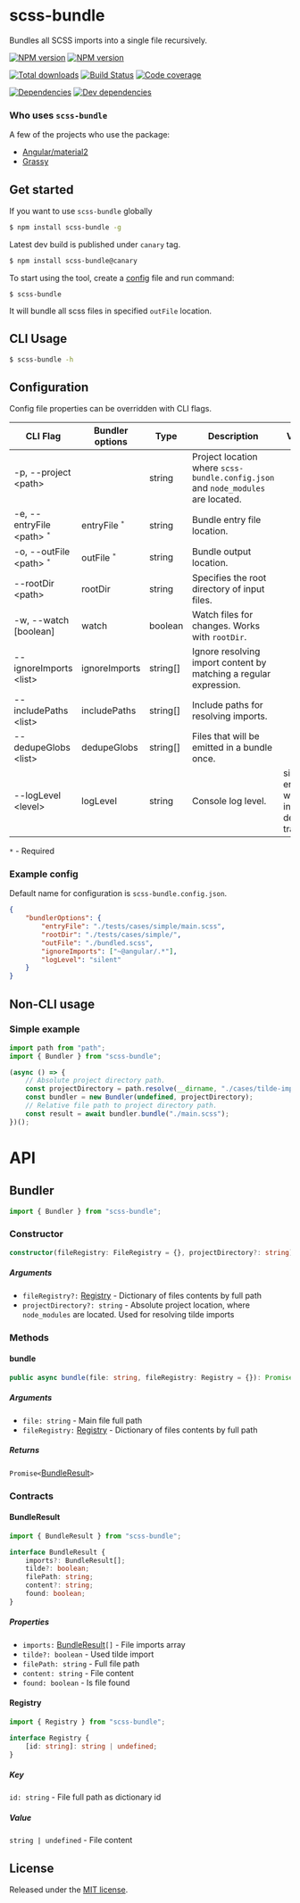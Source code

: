# scss-bundle

Bundles all SCSS imports into a single file recursively.

[![NPM version](https://img.shields.io/npm/v/scss-bundle.svg?logo=npm)](https://www.npmjs.com/package/scss-bundle)
[![NPM version](https://img.shields.io/npm/v/scss-bundle/canary.svg?logo=npm)](https://www.npmjs.com/package/scss-bundle/v/canary)

[![Total downloads](https://img.shields.io/npm/dt/scss-bundle.svg)](https://www.npmjs.com/package/scss-bundle)
[![Build Status](https://img.shields.io/azure-devops/build/reactway/reactway/13/master.svg?logo=azuredevops)](https://dev.azure.com/reactway/ReactWay/_build/latest?definitionId=13&branchName=master)
[![Code coverage](https://img.shields.io/azure-devops/coverage/reactway/reactway/13/master.svg)](https://dev.azure.com/reactway/ReactWay/_build/latest?definitionId=13&branchName=master)

[![Dependencies](https://img.shields.io/david/reactway/tiny-emitter.svg)](https://david-dm.org/reactway/scss-bundle)
[![Dev dependencies](https://img.shields.io/david/dev/reactway/tiny-emitter.svg)](https://david-dm.org/reactway/scss-bundle?type=dev)

### Who uses `scss-bundle`

A few of the projects who use the package:

-   [Angular/material2](https://github.com/angular/material2)
-   [Grassy](https://github.com/lazarljubenovic/grassy)

## Get started

If you want to use `scss-bundle` globally

```sh
$ npm install scss-bundle -g
```

Latest dev build is published under `canary` tag.

```sh
$ npm install scss-bundle@canary
```

To start using the tool, create a [config](#example-config) file and run command:

```
$ scss-bundle
```

It will bundle all scss files in specified `outFile` location.

## CLI Usage

```sh
$ scss-bundle -h
```

## Configuration

Config file properties can be overridden with CLI flags.

| CLI Flag                                | Bundler options          | Type     | Description                                                                      | Values                                     | Default |
| --------------------------------------- | ------------------------ | -------- | -------------------------------------------------------------------------------- | ------------------------------------------ | ------- |
| -p, --project \<path\>                  |                          | string   | Project location where `scss-bundle.config.json` and `node_modules` are located. |                                            | _cwd_   |
| -e, --entryFile \<path\> <sup>`*`</sup> | entryFile <sup>`*`</sup> | string   | Bundle entry file location.                                                      |                                            |         |
| -o, --outFile \<path\> <sup>`*`</sup>   | outFile <sup>`*`</sup>   | string   | Bundle output location.                                                          |                                            |         |
| --rootDir \<path\>                      | rootDir                  | string   | Specifies the root directory of input files.                                     |                                            |         |
| -w, --watch [boolean]                   | watch                    | boolean  | Watch files for changes. Works with `rootDir`.                                   |                                            |         |
| --ignoreImports \<list\>                | ignoreImports            | string[] | Ignore resolving import content by matching a regular expression.                |                                            |         |
| --includePaths \<list\>                 | includePaths             | string[] | Include paths for resolving imports.                                             |                                            |         |
| --dedupeGlobs \<list\>                  | dedupeGlobs              | string[] | Files that will be emitted in a bundle once.                                     |                                            |         |
| --logLevel \<level\>                    | logLevel                 | string   | Console log level.                                                               | silent, error, warning, info, debug, trace | info    |

`*` - Required

### Example config

Default name for configuration is `scss-bundle.config.json`.

```json
{
    "bundlerOptions": {
        "entryFile": "./tests/cases/simple/main.scss",
        "rootDir": "./tests/cases/simple/",
        "outFile": "./bundled.scss",
        "ignoreImports": ["~@angular/.*"],
        "logLevel": "silent"
    }
}
```

## Non-CLI usage

### Simple example

```typescript
import path from "path";
import { Bundler } from "scss-bundle";

(async () => {
    // Absolute project directory path.
    const projectDirectory = path.resolve(__dirname, "./cases/tilde-import");
    const bundler = new Bundler(undefined, projectDirectory);
    // Relative file path to project directory path.
    const result = await bundler.bundle("./main.scss");
})();
```

# API

## Bundler

```typescript
import { Bundler } from "scss-bundle";
```

### Constructor

```ts
constructor(fileRegistry: FileRegistry = {}, projectDirectory?: string) {}
```

##### Arguments

-   `fileRegistry?:` [Registry](#registry) - Dictionary of files contents by full path
-   `projectDirectory?: string` - Absolute project location, where `node_modules` are located. Used for resolving tilde imports

### Methods

#### bundle

```typescript
public async bundle(file: string, fileRegistry: Registry = {}): Promise<BundleResult>
```

##### Arguments

-   `file: string` - Main file full path
-   `fileRegistry:` [Registry](#registry) - Dictionary of files contents by full path

##### Returns

`Promise<`[BundleResult](#bundleresult)`>`

### Contracts

#### BundleResult

```typescript
import { BundleResult } from "scss-bundle";
```

```typescript
interface BundleResult {
    imports?: BundleResult[];
    tilde?: boolean;
    filePath: string;
    content?: string;
    found: boolean;
}
```

##### Properties

-   `imports:` [BundleResult](#bundleresult)`[]` - File imports array
-   `tilde?: boolean` - Used tilde import
-   `filePath: string` - Full file path
-   `content: string` - File content
-   `found: boolean` - Is file found

#### Registry

```typescript
import { Registry } from "scss-bundle";
```

```typescript
interface Registry {
    [id: string]: string | undefined;
}
```

##### Key

`id: string` - File full path as dictionary id

##### Value

`string | undefined` - File content

## License

Released under the [MIT license](LICENSE).
